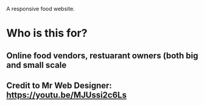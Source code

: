 A responsive food website.

# Who is this for?

## Online food vendors, restuarant owners (both big and small scale
## Credit to Mr Web Designer: https://youtu.be/MJUssi2c6Ls
